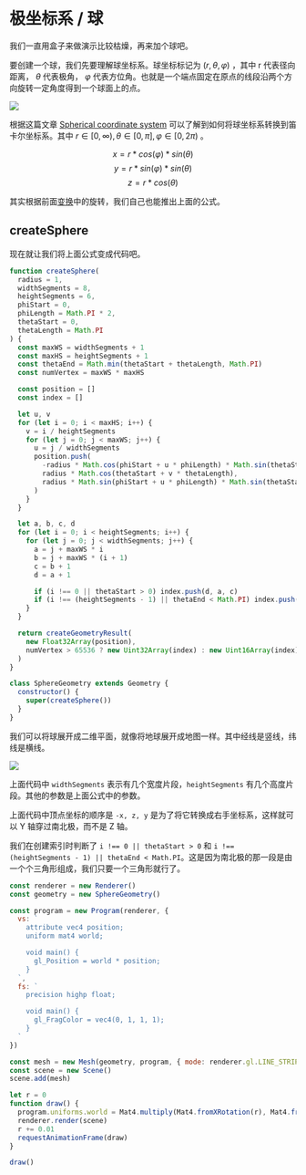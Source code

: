# 极坐标系 / 球

我们一直用盒子来做演示比较枯燥，再来加个球吧。

要创建一个球，我们先要理解球坐标系。球坐标标记为 $(r, \theta, \varphi)$ ，其中 r 代表径向距离， $\theta$ 代表极角， $\varphi$ 代表方位角。也就是一个端点固定在原点的线段沿两个方向旋转一定角度得到一个球面上的点。

![](https://user-images.githubusercontent.com/25923128/123222248-548b5380-d502-11eb-85fb-b9dc7246aa9c.png)

根据这篇文章 [Spherical coordinate system](https://en.wikipedia.org/wiki/Spherical_coordinate_system) 可以了解到如何将球坐标系转换到笛卡尔坐标系。其中 $r ∈ [0, ∞), θ ∈ [0, π], φ ∈ [0, 2π)$ 。

$$
x = r * cos(\varphi) * sin(\theta)
$$
$$
y = r * sin(\varphi) * sin(\theta)
$$
$$
z = r * cos(\theta)
$$

其实根据前面[变换](/7-transform.md)中的旋转，我们自己也能推出上面的公式。

## createSphere

现在就让我们将上面公式变成代码吧。

```js
function createSphere(
  radius = 1,
  widthSegments = 8,
  heightSegments = 6,
  phiStart = 0,
  phiLength = Math.PI * 2,
  thetaStart = 0,
  thetaLength = Math.PI
) {
  const maxWS = widthSegments + 1
  const maxHS = heightSegments + 1
  const thetaEnd = Math.min(thetaStart + thetaLength, Math.PI)
  const numVertex = maxWS * maxHS

  const position = []
  const index = []

  let u, v
  for (let i = 0; i < maxHS; i++) {
    v = i / heightSegments
    for (let j = 0; j < maxWS; j++) {
      u = j / widthSegments
      position.push(
        -radius * Math.cos(phiStart + u * phiLength) * Math.sin(thetaStart + v * thetaLength),
        radius * Math.cos(thetaStart + v * thetaLength),
        radius * Math.sin(phiStart + u * phiLength) * Math.sin(thetaStart + v * thetaLength)
      )
    }
  }

  let a, b, c, d
  for (let i = 0; i < heightSegments; i++) {
    for (let j = 0; j < widthSegments; j++) {
      a = j + maxWS * i
      b = j + maxWS * (i + 1)
      c = b + 1
      d = a + 1

      if (i !== 0 || thetaStart > 0) index.push(d, a, c)
      if (i !== (heightSegments - 1) || thetaEnd < Math.PI) index.push(a, b, c)
    }
  }

  return createGeometryResult(
    new Float32Array(position),
    numVertex > 65536 ? new Uint32Array(index) : new Uint16Array(index),
  )
}

class SphereGeometry extends Geometry {
  constructor() {
    super(createSphere())
  }
}
```

我们可以将球展开成二维平面，就像将地球展开成地图一样。其中经线是竖线，纬线是横线。

![](https://user-images.githubusercontent.com/25923128/123234274-64f4fb80-d50d-11eb-8b02-5dd1f0e9f2c3.png)

上面代码中 `widthSegments` 表示有几个宽度片段，`heightSegments` 有几个高度片段。其他的参数是上面公式中的参数。

上面代码中顶点坐标的顺序是 `-x, z, y` 是为了将它转换成右手坐标系，这样就可以 Y 轴穿过南北极，而不是 Z 轴。

我们在创建索引时判断了 `i !== 0 || thetaStart > 0` 和 `i !== (heightSegments - 1) || thetaEnd < Math.PI`。这是因为南北极的那一段是由一个个三角形组成，我们只要一个三角形就行了。

```js run
const renderer = new Renderer()
const geometry = new SphereGeometry()

const program = new Program(renderer, {
  vs: `
    attribute vec4 position;
    uniform mat4 world;

    void main() {
      gl_Position = world * position;
    }
  `,
  fs: `
    precision highp float;

    void main() {
      gl_FragColor = vec4(0, 1, 1, 1);
    }
  `
})

const mesh = new Mesh(geometry, program, { mode: renderer.gl.LINE_STRIP })
const scene = new Scene()
scene.add(mesh)

let r = 0
function draw() {
  program.uniforms.world = Mat4.multiply(Mat4.fromXRotation(r), Mat4.fromYRotation(r))
  renderer.render(scene)
  r += 0.01
  requestAnimationFrame(draw)
}

draw()
```
